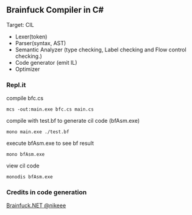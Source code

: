 ## Brainfuck Compiler in C#

Target: CIL


- Lexer(token)
- Parser(syntax, AST)
- Semantic Analyzer (type checking, Label checking and Flow control checking.)
- Code generator (emit IL)
- Optimizer



### Repl.it

compile bfc.cs
```
mcs -out:main.exe bfc.cs main.cs

```

compile with test.bf to generate cil code (bfAsm.exe) 
```
mono main.exe ./test.bf

```

execute bfAsm.exe to see bf result
```
mono bfAsm.exe
```

view cil code
```
monodis bfAsm.exe
```

### Credits in code generation
[Brainfuck.NET @nikeee](https://github.com/nikeee/Brainfuck.NET)
